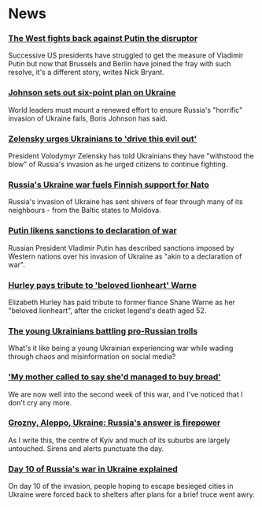 # News
### [The West fights back against Putin the disruptor](https://www.bbc.com/news/world-us-canada-60597186)
Successive US presidents have struggled to get the measure of Vladimir Putin but now that Brussels and Berlin have joined the fray with such resolve, it's a different story, writes Nick Bryant.
### [Johnson sets out six-point plan on Ukraine](https://www.bbc.com/news/uk-60634017)
World leaders must mount a renewed effort to ensure Russia's "horrific" invasion of Ukraine fails, Boris Johnson has said.
### [Zelensky urges Ukrainians to 'drive this evil out'](https://www.bbc.com/news/world-europe-60636337)
President Volodymyr Zelensky has told Ukrainians they have "withstood the blow" of Russia's invasion as he urged citizens to continue fighting.
### [Russia's Ukraine war fuels Finnish support for Nato](https://www.bbc.com/news/world-europe-60626536)
Russia's invasion of Ukraine has sent shivers of fear through many of its neighbours - from the Baltic states to Moldova. 
### [Putin likens sanctions to declaration of war](https://www.bbc.com/news/world-europe-60633482)
Russian President Vladimir Putin has described sanctions imposed by Western nations over his invasion of Ukraine as "akin to a declaration of war".
### [Hurley pays tribute to 'beloved lionheart' Warne](https://www.bbc.com/news/uk-60634012)
Elizabeth Hurley has paid tribute to former fiance Shane Warne as her "beloved lionheart", after the cricket legend's death aged 52.
### [The young Ukrainians battling pro-Russian trolls](https://www.bbc.com/news/blogs-trending-60596133)
What's it like being a young Ukrainian experiencing war while wading through chaos and misinformation on social media? 
### ['My mother called to say she'd managed to buy bread'](https://www.bbc.com/news/world-europe-60633888)
We are now well into the second week of this war, and I've noticed that I don't cry any more.
### [Grozny, Aleppo, Ukraine: Russia's answer is firepower](https://www.bbc.com/news/world-europe-60631433)
As I write this, the centre of Kyiv and much of its suburbs are largely untouched. Sirens and alerts punctuate the day. 
### [Day 10 of Russia's war in Ukraine explained](https://www.bbc.com/news/world-europe-60634880)
On day 10 of the invasion, people hoping to escape besieged cities in Ukraine were forced back to shelters after plans for a brief truce went awry.

